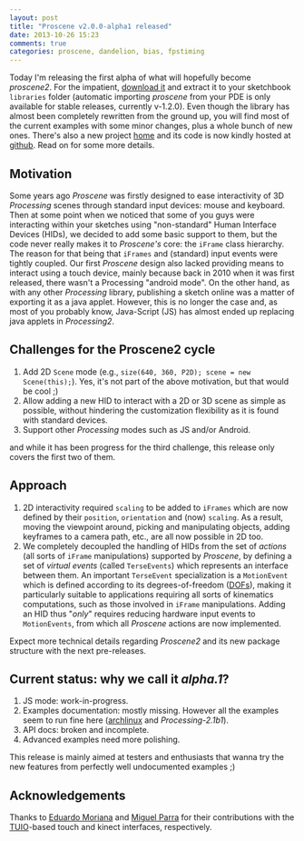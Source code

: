 ```yaml
---
layout: post
title: "Proscene v2.0.0-alpha1 released"
date: 2013-10-26 15:23
comments: true
categories: proscene, dandelion, bias, fpstiming
---
```


Today I'm releasing the first alpha of what will hopefully become *proscene2*. For the impatient, [download it](https://github.com/remixlab/proscene/releases/download/v-2.0.0-alpha.1/proscene-2.0.0-alpha.1.zip) and extract it to your sketchbook `libraries` folder (automatic importing *proscene* from your PDE is only available for stable releases, currently v-1.2.0). Even though the library has almost been completely rewritten from the ground up, you will find most of the current examples with some minor changes, plus a whole bunch of new ones. There's also a new project [home](http://otrolado.info/) and its code is now kindly hosted at [github](https://github.com/remixlab). Read on for some more details.

## Motivation

Some years ago *Proscene* was firstly designed to ease interactivity of 3D *Processing* scenes through standard input devices: mouse and keyboard. Then at some point when we noticed that some of you guys were interacting within your sketches using "non-standard" Human Interface Devices (HIDs), we decided to add some basic support to them, but the code never really makes it to *Proscene's* core: the `iFrame` class hierarchy. The reason for that being that `iFrames` and (standard) input events were tightly coupled. Our first *Proscene* design also lacked providing means to interact using a touch device, mainly because back in 2010 when it was first released, there wasn't a Processing "android mode". On the other hand, as with any other *Processing* library, publishing a sketch online was a matter of exporting it as a java applet. However, this is no longer the case and, as most of you probably know, Java-Script (JS) has almost ended up replacing java applets in *Processing2*.

## Challenges for the Proscene2 cycle

1. Add 2D `Scene` mode (e.g., `size(640, 360, P2D); scene = new Scene(this);`). Yes, it's not part of the above motivation, but that would be cool ;)
2. Allow adding a new HID to interact with a 2D or 3D scene as simple as possible, without hindering the customization flexibility as it is found with standard devices.
3. Support other *Processing* modes such as JS and/or Android.

and while it has been progress for the third challenge, this release only covers the first two of them.

## Approach

1. 2D interactivity required `scaling` to be added to `iFrames` which are now defined by their `position`, `orientation` and (now) `scaling`. As a result, moving the viewpoint around, picking and manipulating objects, adding keyframes to a camera path, etc., are all now possible in 2D too.
1. We completely decoupled the handling of HIDs from the set of _actions_ (all sorts of `iFrame` manipulations) supported by *Proscene*, by defining a set of _virtual events_ (called `TerseEvents`) which represents an interface between them. An important `TerseEvent` specialization is a `MotionEvent` which is defined according to its degrees-of-freedom ([DOFs](http://en.wikipedia.org/wiki/Degrees_of_freedom_(mechanics))), making it particularly suitable to applications requiring all sorts of kinematics computations, such as those involved in `iFrame` manipulations. Adding an HID thus "_only_" requires reducing hardware input events to `MotionEvents`, from which all *Proscene* actions are now implemented.

Expect more technical details regarding *Proscene2* and its new package structure with the next pre-releases.

## Current status: why we call it *alpha.1*?

1. JS mode: work-in-progress.
2. Examples documentation: mostly missing. However all the examples seem to run fine here ([archlinux](https://www.archlinux.org/) and *Processing-2.1b1*).
2. API docs: broken and incomplete.
1. Advanced examples need more polishing.

This release is mainly aimed at testers and enthusiasts that wanna try the new features from perfectly well undocumented examples ;)

## Acknowledgements

Thanks to  [Eduardo Moriana](http://edumo.net/) and [Miguel Parra](http://maparrar.github.io/) for their contributions with the [TUIO](http://www.tuio.org/)-based touch and kinect interfaces, respectively.
